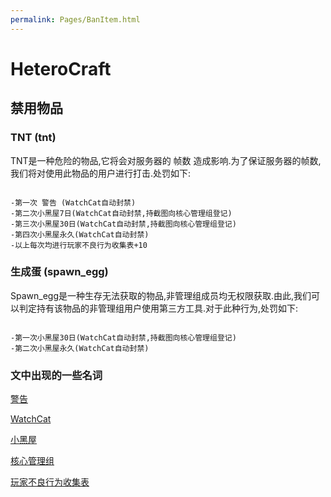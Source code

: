 ```yaml
---
permalink: Pages/BanItem.html
---
```


# HeteroCraft

## 禁用物品

### TNT (tnt)

TNT是一种危险的物品,它将会对服务器的 帧数 造成影响.为了保证服务器的帧数,我们将对使用此物品的用户进行打击.处罚如下:

```

-第一次 警告 (WatchCat自动封禁)
-第二次小黑屋7日(WatchCat自动封禁,持截图向核心管理组登记)
-第三次小黑屋30日(WatchCat自动封禁,持截图向核心管理组登记)
-第四次小黑屋永久(WatchCat自动封禁)
-以上每次均进行玩家不良行为收集表+10

```


### 生成蛋 (spawn_egg)

Spawn_egg是一种生存无法获取的物品,非管理组成员均无权限获取.由此,我们可以判定持有该物品的非管理组用户使用第三方工具.对于此种行为,处罚如下:

```

-第一次小黑屋30日(WatchCat自动封禁,持截图向核心管理组登记)
-第二次小黑屋永久(WatchCat自动封禁)

```

### 文中出现的一些名词

[警告](https://github.com/HeteroCraft/WikiCN/wiki/警告)

[WatchCat](https://github.com/HeteroCraft/WikiCN/wiki/WatchCat)

[小黑屋](https://github.com/HeteroCraft/WikiCN/wiki/小黑屋)

[核心管理组](https://github.com/HeteroCraft/WikiCN/wiki/核心管理组)

[玩家不良行为收集表](https://github.com/HeteroCraft/WikiCN/wiki/玩家不良行为收集表)

